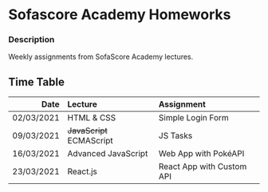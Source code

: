 # Sofascore Academy Homeworks

### Description

Weekly assignments from SofaScore Academy lectures.

## Time Table

|       Date | Lecture                   | Assignment                |
| ---------: | :------------------------ | :------------------------ |
| 02/03/2021 | HTML & CSS                | Simple Login Form         |
| 09/03/2021 | ~~JavaScript~~ ECMAScript | JS Tasks                  |
| 16/03/2021 | Advanced JavaScript       | Web App with PokéAPI      |
| 23/03/2021 | React.js                  | React App with Custom API |
